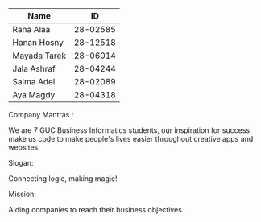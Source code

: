 | Name       | ID
|------------|--------|
|Rana Alaa   |28-02585|
|Hanan Hosny |28-12518|
|Mayada Tarek|28-06014|
|Jala Ashraf |28-04244|
|Salma Adel  |28-02089|
|Aya Magdy   |28-04318|

Company Mantras :

We are 7 GUC Business Informatics students, our inspiration for success make us code to make  people's lives easier throughout creative apps and websites.

Slogan:

Connecting logic, making magic!

Mission:

Aiding companies to reach their business objectives.


